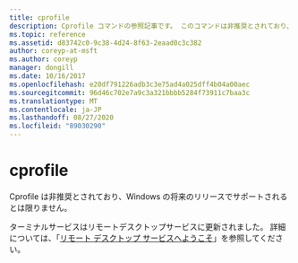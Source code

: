 ```yaml
---
title: cprofile
description: Cprofile コマンドの参照記事です。 このコマンドは非推奨とされており、Windows の将来のリリースでサポートされるとは限りません。
ms.topic: reference
ms.assetid: d83742c0-9c38-4d24-8f63-2eaad0c3c382
author: coreyp-at-msft
ms.author: coreyp
manager: dongill
ms.date: 10/16/2017
ms.openlocfilehash: e20df791226adb3c3e75ad4a025dff4b04a00aec
ms.sourcegitcommit: 96d46c702e7a9c3a321bbbb5284f73911c7baa3c
ms.translationtype: MT
ms.contentlocale: ja-JP
ms.lasthandoff: 08/27/2020
ms.locfileid: "89030290"
---
```

# <a name="cprofile"></a>cprofile

Cprofile は非推奨とされており、Windows の将来のリリースでサポートされるとは限りません。

ターミナルサービスはリモートデスクトップサービスに更新されました。 詳細については、「[リモート デスクトップ サービスへようこそ](../../remote/remote-desktop-services/welcome-to-rds.md)」を参照してください。
